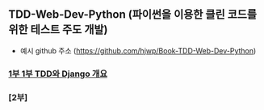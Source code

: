 ## TDD-Web-Dev-Python (파이썬을 이용한 클린 코드를 위한 테스트 주도 개발)


- 예시 github 주소 (https://github.com/hjwp/Book-TDD-Web-Dev-Python)

### [1부 1부 TDD와 Django 개요](https://github.com/bartkim0426/readings/blob/master/TDD-Web-Dev-Python/ch1.md)

### [2부]
